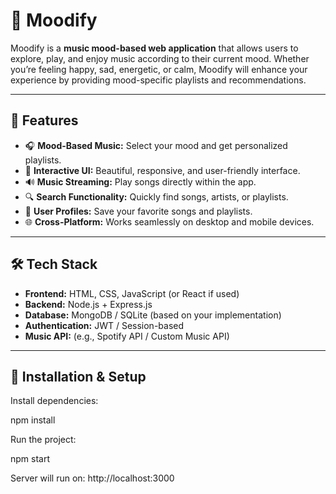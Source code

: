 # 🎵 Moodify

Moodify is a **music mood-based web application** that allows users to explore, play, and enjoy music according to their current mood. Whether you’re feeling happy, sad, energetic, or calm, Moodify will enhance your experience by providing mood-specific playlists and recommendations.

---

## 🌟 Features

- 🎧 **Mood-Based Music:** Select your mood and get personalized playlists.
- 🎨 **Interactive UI:** Beautiful, responsive, and user-friendly interface.
- 🔊 **Music Streaming:** Play songs directly within the app.
- 🔍 **Search Functionality:** Quickly find songs, artists, or playlists.
- 💾 **User Profiles:** Save your favorite songs and playlists.
- 🌐 **Cross-Platform:** Works seamlessly on desktop and mobile devices.

---

## 🛠️ Tech Stack

- **Frontend:** HTML, CSS, JavaScript (or React if used)
- **Backend:** Node.js + Express.js
- **Database:** MongoDB / SQLite (based on your implementation)
- **Authentication:** JWT / Session-based
- **Music API:** (e.g., Spotify API / Custom Music API)

---

## 🚀 Installation & Setup 

Install dependencies:

npm install

Run the project:

npm start

Server will run on: http://localhost:3000



   
   
